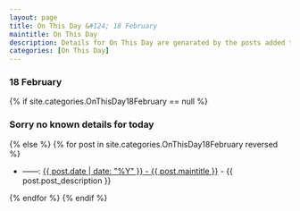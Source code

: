 ```yaml
---
layout: page
title: On This Day &#124; 18 February
maintitle: On This Day
description: Details for On This Day are genarated by the posts added to the website so the content is subject to changes/updates over time.
categories: [On This Day]
---
```


<h3>18 February</h3>

{% if site.categories.OnThisDay18February == null %}
  <h3>Sorry no known details for today</h3>
{% else %}
{% for post in site.categories.OnThisDay18February reversed %}
<ul>
<li> ——: <a href="{{ post.url }}">{{ post.date | date: "%Y" }} - {{ post.maintitle }}</a> - {{ post.post_description }}</li>
</ul>

{% endfor %}
{% endif %}

